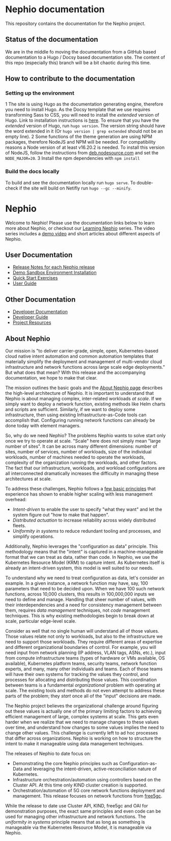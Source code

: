 # Nephio documentation

This repository contains the documentation for the Nephio project. 

## Status of the documentation

We are in the middle fo moving the documentation from a GitHub based documentation to a Hugo / Docsy based documentation
site. The content of this repo (especially this) branch will be a bit chaotic during this time. 

## How to contribute to the documentation

### Setting up the environment

1 The site is using Hugo as the documentation generating engine, therefore you need to install Hugo. As the Docsy
  template that we use requires transforming Sass to CSS, you will need to install the *extended* version of Hugo.
  Link to installation instructions is [here](https://gohugo.io/installation/linux/). To ensure that you have the
  *extended* version of Hugo, run `hugo version`. The version string should have the word extended in it (Or `hugo
  version | grep extended` should not be an empty line).
2 Some functions of the theme generation are using NPM packages, therefore NodeJS and NPM will be needed. For
  compatibility reasons a Node version of at least v16.20.2 is needed. To install this version of NodeJS, follow the
  instructions from [deb.nodesource.com](http://deb.nodesource.com/) and set the `NODE_MAJOR=20`.
3 Install the npm dependencies with `npm install`

### Build the docs locally

To build and see the documentation locally run `hugo serve`. To double-check if the site will build on Netifly run `hugo
--gc --minify`.


# Nephio

Welcome to Nephio! Please use the documentation links below to
learn more about Nephio, or checkout our [Learning Nephio](https://wiki.nephio.org/display/HOME/Learning+with+Nephio+R1) series. The video series includes a [demo video](https://youtu.be/mFl71sy2Pdc) and short articles about different aspects of Nephio.

## User Documentation
* [Release Notes for each Nephio release](/content/en/docs/release-notes)
* [Demo Sandbox Environment Installation](/content/en/docs/guides/install-guides/_index.md)
* [Quick Start Exercises](/content/en/docs/guides/user-guides/_index.md)
* [User Guide](/content/en/docs/guides/user-guides/_index.md)

## Other Documentation

* [Developer Documentation](https://github.com/nephio-project/nephio)
* [Developer Guide](/content/en/docs/guides/contributor-guides/_index.md)
* [Project Resources](https://github.com/nephio-project/docs/blob/main/resources.md)

## About Nephio

Our mission is "to deliver carrier-grade, simple, open, Kubernetes-based cloud
native intent automation and common automation templates that materially
simplify the deployment and management of multi-vendor cloud infrastructure and
network functions across large scale edge deployments." But what does that mean?
With this release and the accompanying documentation, we hope to make that
clear.

The mission outlines the basic goals and the [About Nephio
page](https://nephio.org/about/) describes the high-level architecture of
Nephio. It is important to understand that Nephio is about managing complex,
inter-related workloads *at scale*. If we simply want to deploy a network
function, existing methods like Helm charts and scripts are sufficient.
Similarly, if we want to deploy some infrastructure, then using existing
Infrastructure-as-Code tools can accomplish that. Configuring running network
functions can already be done today with element managers.

So, why do we need Nephio? The problems Nephio wants to solve start only
once we try to operate at scale. "Scale" here does not simply mean "large number
of sites". It can be across many different dimensions: number of sites, number
of services, number of workloads, size of the individual workloads, number of
machines needed to operate the workloads, complexity of the organization running
the workloads, and other factors. The fact that our infrastructure, workloads,
and workload configurations are all interconnected dramatically increases
the difficulty in managing these architectures at scale.

To address these challenges, Nephio follows a [few basic
principles](https://cloud.google.com/blog/topics/telecommunications/network-automation-csps-linus-nephio-cloud-native)
that experience has shown to enable higher scaling with less management overhead:
- *Intent-driven* to enable the user to specify "what they want" and let the
  system figure out "how to make that happen".
- *Distributed actuation* to increase reliability across widely distributed
  fleets.
- *Uniformity in systems* to reduce redundant tooling and processes, and
  simplify operations.

Additionally, Nephio leverages the "configuration as data" principle. This
methodology means that the "intent" is captured in a machine-manageable format
that we can treat as data, rather than code. In Nephio, we use the Kubernetes
Resource Model (KRM) to capture intent. As Kubernetes itself is already an
intent-driven system, this model is well suited to our needs.

To understand why we need to treat configuration as data, let's consider an
example. In a given instance, a network function may have, say, 100 parameters
that need to be decided upon. When we have 100 such network functions, across
10,000 clusters, this results in 100,000,000 inputs we need to define and
manage. Handling that sheer number of values, with their interdependencies and a need
for consistency management between them, requires *data management* techniques,
not *code* management techniques. This is why existing methodologies begin to
break down at scale, particular edge-level scale.

Consider as well that no single human will understand all of those values. Those
values relate not only to workloads, but also to the infrastructure we need to
support those workloads. They require different areas of expertise and different
organizational boundaries of control. For example, you will need input from
network planning (IP address, VLAN tags, ASNs, etc.), input from
compute infrastructure teams (types of hardware or VMs available, OS available),
Kubernetes platform teams, security teams, network function experts, and many,
many other individuals and teams. Each of those teams will have their own
systems for tracking the values they control, and processes for allocating and
distributing those values. This coordination between teams is a fundamental
*organizational* problem with operating at scale. The existing tools and methods
do not even attempt to address these parts of the problem; they *start* once all
of the "input" decisions are made.

The Nephio project believes the organizational challenge around figuring out
these values is actually one of the primary limiting factors to achieving
efficient management of large, complex systems at scale. This gets even harder
when we realize that we need to manage changes to these values over time, and
understand how changes to some values implies the need to change other values.
This challenge is currently left to ad hoc processes that differ across
organizations. Nephio is working on how to structure the intent to make it
manageable using data management techniques.

The releases of Nephio to date focus on:
- Demonstrating the core Nephio principles such as Configuration-as-Data and
  leveraging the intent-driven, active-reconciliation nature of Kubernetes.
- Infrastructure orchestration/automation using controllers based on
  the Cluster API. At this time only KIND cluster creation is supported.
- Orchestration/automation of 5G core network functions deployment and
  management. This release focuses on network functions from
  [free5gc](https://free5gc.org/).

While the release to date use Cluster API, KIND, free5gc and OAI for demonstration
purposes, the exact same principles and even code can be used for managing other
infrastructure and network functions. The *uniformity in systems* principle
means that as long as something is manageable via the Kubernetes Resource Model,
it is manageable via Nephio.
